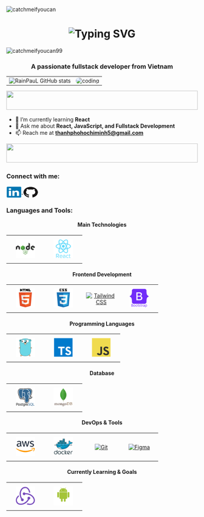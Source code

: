 ![catchmeifyoucan](https://github.com/catchmeifyoucan99/catchmeifyoucan99/blob/main/fish.svg)

<div align="center">
    <h1>
        <img src="https://readme-typing-svg.herokuapp.com?font=Jetbrains+mono&size=40&duration=3000&color=17aaec&center=true&vCenter=true&width=435&lines=+Hi..+I'm+RainPauL;This+is..;..my+Github..;" alt="Typing SVG"/>
    </h1>
</div>

![catchmeifyoucan99](https://github.com/catchmeifyoucan99/catchmeifyoucan99/blob/main/bottom_header.svg)

<h3 align="center">A passionate fullstack developer from Vietnam</h3>

<table align="center">
  <tr>
    <td>
      <img src="https://github-readme-stats.vercel.app/api?username=catchmeifyoucan99&show_icons=true&theme=transparent" alt="RainPauL GitHub stats" style="width:100%; height:auto;">
    </td>
    <td>
      <img alt="coding" width="100%" height="190px" src="https://github.com/catchmeifyoucan99/catchmeifyoucan99/blob/main/anime.gif" style="border-radius: 30px;">
    </td>
  </tr>
</table>

<div align=center>
   <a href="https://github.com/catchmeifyoucan99">
   <img height=50 width=100% src="https://github.com/catchmeifyoucan99/catchmeifyoucan99/blob/main/divider.gif">
   </a>
</div>

- 🌱 I’m currently learning **React**
- 💬 Ask me about **React, JavaScript, and Fullstack Development**
- 📫 Reach me at **thanhphohochiminh5@gmail.com**

<div align=center>
   <a href="https://github.com/catchmeifyoucan99">
   <img height=50 width=100% src="https://github.com/catchmeifyoucan99/catchmeifyoucan99/blob/main/divider.gif">
   </a>
</div>


<h3 align="left">Connect with me:</h3>
<p align="left">
  <a href="https://linkedin.com/in/your-linkedin-profile" target="blank">
    <img align="center" src="https://raw.githubusercontent.com/devicons/devicon/master/icons/linkedin/linkedin-original.svg" alt="LinkedIn" height="30" width="40" />
  </a>
  <a href="https://github.com/catchmeifyoucan99" target="blank">
    <img align="center" src="https://raw.githubusercontent.com/devicons/devicon/master/icons/github/github-original.svg" alt="GitHub" height="30" width="40" />
  </a>
</p>


<h3 align="left">Languages and Tools:</h3>

<h4 align="center">Main Technologies</h4>
<table align="center">
  <tr>
    <td align="center" width="80" style="padding: 10px;">
      <a href="https://nodejs.org" target="_blank" rel="noreferrer">
        <img src="https://raw.githubusercontent.com/devicons/devicon/master/icons/nodejs/nodejs-original-wordmark.svg" alt="Node.js" width="50" height="50"/>
      </a>
    </td>
    <td align="center" width="80" style="padding: 10px;">
      <a href="https://reactjs.org/" target="_blank" rel="noreferrer">
        <img src="https://raw.githubusercontent.com/devicons/devicon/master/icons/react/react-original-wordmark.svg" alt="React" width="50" height="50"/>
      </a>
    </td>
  </tr>
</table>

<h4 align="center">Frontend Development</h4>
<table align="center">
  <tr>
    <td align="center" width="80" style="padding: 10px;">
      <a href="https://www.w3.org/html/" target="_blank" rel="noreferrer">
        <img src="https://raw.githubusercontent.com/devicons/devicon/master/icons/html5/html5-original-wordmark.svg" alt="HTML5" width="50" height="50"/>
      </a>
    </td>
    <td align="center" width="80" style="padding: 10px;">
      <a href="https://www.w3schools.com/css/" target="_blank" rel="noreferrer">
        <img src="https://raw.githubusercontent.com/devicons/devicon/master/icons/css3/css3-original-wordmark.svg" alt="CSS3" width="50" height="50"/>
      </a>
    </td>
    <td align="center" width="80" style="padding: 10px;">
      <a href="https://tailwindcss.com/" target="_blank" rel="noreferrer">
        <img src="https://www.vectorlogo.zone/logos/tailwindcss/tailwindcss-icon.svg" alt="Tailwind CSS" width="50" height="50"/>
      </a>
    </td>
    <td align="center" width="80" style="padding: 10px;">
      <a href="https://getbootstrap.com" target="_blank" rel="noreferrer">
        <img src="https://raw.githubusercontent.com/devicons/devicon/master/icons/bootstrap/bootstrap-plain-wordmark.svg" alt="Bootstrap" width="50" height="50"/>
      </a>
    </td>
  </tr>
</table>

<h4 align="center">Programming Languages</h4>
<table align="center">
  <tr>
    <td align="center" width="80" style="padding: 10px;">
      <a href="https://golang.org" target="_blank" rel="noreferrer">
        <img src="https://raw.githubusercontent.com/devicons/devicon/master/icons/go/go-original.svg" alt="Go" width="50" height="50"/>
      </a>
    </td>
    <td align="center" width="80" style="padding: 10px;">
      <a href="https://www.typescriptlang.org/" target="_blank" rel="noreferrer">
        <img src="https://raw.githubusercontent.com/devicons/devicon/master/icons/typescript/typescript-original.svg" alt="TypeScript" width="50" height="50"/>
      </a>
    </td>
    <td align="center" width="80" style="padding: 10px;">
      <a href="https://developer.mozilla.org/en-US/docs/Web/JavaScript" target="_blank" rel="noreferrer">
        <img src="https://raw.githubusercontent.com/devicons/devicon/master/icons/javascript/javascript-original.svg" alt="JavaScript" width="50" height="50"/>
      </a>
    </td>
  </tr>
</table>

<h4 align="center">Database</h4>
<table align="center">
  <tr>
    <td align="center" width="80" style="padding: 10px;">
      <a href="https://www.postgresql.org" target="_blank" rel="noreferrer">
        <img src="https://raw.githubusercontent.com/devicons/devicon/master/icons/postgresql/postgresql-original-wordmark.svg" alt="PostgreSQL" width="50" height="50"/>
      </a>
    </td>
    <td align="center" width="80" style="padding: 10px;">
      <a href="https://www.mongodb.com/" target="_blank" rel="noreferrer">
        <img src="https://raw.githubusercontent.com/devicons/devicon/master/icons/mongodb/mongodb-original-wordmark.svg" alt="MongoDB" width="50" height="50"/>
      </a>
    </td>
  </tr>
</table>

<h4 align="center">DevOps & Tools</h4>
<table align="center">
  <tr>
    <td align="center" width="80" style="padding: 10px;">
      <a href="https://aws.amazon.com" target="_blank" rel="noreferrer">
        <img src="https://raw.githubusercontent.com/devicons/devicon/master/icons/amazonwebservices/amazonwebservices-original-wordmark.svg" alt="AWS" width="50" height="50"/>
      </a>
    </td>
    <td align="center" width="80" style="padding: 10px;">
      <a href="https://www.docker.com/" target="_blank" rel="noreferrer">
        <img src="https://raw.githubusercontent.com/devicons/devicon/master/icons/docker/docker-original-wordmark.svg" alt="Docker" width="50" height="50"/>
      </a>
    </td>
    <td align="center" width="80" style="padding: 10px;">
      <a href="https://git-scm.com/" target="_blank" rel="noreferrer">
        <img src="https://www.vectorlogo.zone/logos/git-scm/git-scm-icon.svg" alt="Git" width="50" height="50"/>
      </a>
    </td>
    <td align="center" width="80" style="padding: 10px;">
      <a href="https://www.figma.com/" target="_blank" rel="noreferrer">
        <img src="https://www.vectorlogo.zone/logos/figma/figma-icon.svg" alt="Figma" width="50" height="50"/>
      </a>
    </td>
  </tr>
</table>

<h4 align="center">Currently Learning & Goals</h4>
<table align="center">
  <tr>
    <td align="center" width="80" style="padding: 10px;">
      <a href="https://redux.js.org" target="_blank" rel="noreferrer">
        <img src="https://raw.githubusercontent.com/devicons/devicon/master/icons/redux/redux-original.svg" alt="Redux" width="50" height="50"/>
      </a>
    </td>
    <td align="center" width="80" style="padding: 10px;">
      <a href="https://developer.android.com" target="_blank" rel="noreferrer">
        <img src="https://raw.githubusercontent.com/devicons/devicon/master/icons/android/android-original-wordmark.svg" alt="Android" width="50" height="50"/>
      </a>
    </td>
  </tr>
</table>

